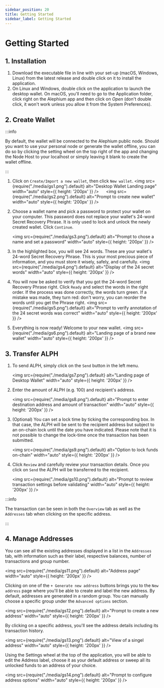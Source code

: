 ```yaml
---
sidebar_position: 20
title: Getting Started
sidebar_label: Getting Started
---
```


# Getting Started

## 1. Installation

1. Download the executable file in line with your set-up (macOS, Windows, Linux) from the latest release and double click on it to install the application.
2. On Linux and Windows, double click on the application to launch the desktop wallet. On macOS, you'll need to go to the Application folder, click right on the Alephium app and then click on _Open_ (don't double click, it won't work unless you allow it from the System Preferences).

## 2. Create Wallet

:::info

By default, the wallet will be connected to the Alephium public node. Should you want to use your personal node or generate the wallet offline, you can do so by clicking the setting wheel on the top right of the app and changing the Node Host to your localhost or simply leaving it blank to create the wallet offline.

:::

1. Click on `Create/Import a new wallet`, then click `New wallet`.
   <img src={require("./media/gs1.png").default} alt="Desktop Wallet Landing page" width="auto" style={{ height: '200px' }} />
   &nbsp;&nbsp;&nbsp;&nbsp;
   <img src={require("./media/gs2.png").default} alt="Prompt to create new wallet" width="auto" style={{ height: '200px' }} />

2. Choose a wallet name and pick a password to protect your wallet on your computer. This password does not replace your wallet's 24-word Secret Recovery Phrase. It is only used to lock and unlock the newly created wallet.
   Click `Continue`.
   
   <img src={require("./media/gs3.png").default} alt="Prompt to chose a name and set a password" width="auto" style={{ height: '200px' }} />

3. In the highlighted box, you will see 24 words. These are your wallet's 24-word Secret Recovery Phrase. This is your most precious piece of information, and you must store it wisely, safely, and carefully.
   <img src={require("./media/gs4.png").default} alt="Display of the 24 secret words" width="auto" style={{ height: '200px' }} />

4. You will now be asked to verify that you got the 24-word Secret Recovery Phrase right. Click `Ready` and select the words in the right order. If the process was done correctly, the words turn green. If a mistake was made, they turn red: don't worry, you can reorder the words until you get the Phrase right.
   <img src={require("./media/gs5.png").default} alt="Prompt to verify annotation of the 24 secret words was correct" width="auto" style={{ height: '200px' }} />

5. Everything is now ready! Welcome to your new wallet.
   <img src={require("./media/gs6.png").default} alt="Landing page of a brand new wallet" width="auto" style={{ height: '200px' }} />

## 3. Transfer ALPH

1. To send ALPH, simply click on the `Send` button in the left menu.

   <img src={require("./media/gs7.png").default} alt="Landing page of Desktop Wallet" width="auto" style={{ height: '200px' }} />

2. Enter the amount of ALPH (e.g. 100) and recipient's address.

   <img src={require("./media/gs8.png").default} alt="Prompt to enter destination address and amount of transaction" width="auto" style={{ height: '200px' }} />

3. (Optional) You can set a lock time by ticking the corresponding box. In that case, the ALPH will be sent to the recipient address but subject to an on-chain lock until the date you have indicated. Please note that it is not possible to change the lock-time once the transaction has been submitted.

   <img src={require("./media/gs9.png").default} alt="Option to lock funds on-chain" width="auto" style={{ height: '200px' }} />

4. Click `Review` and carefully review your transaction details. Once you click on `Send` the ALPH will be transferred to the recipient.

   <img src={require("./media/gs10.png").default} alt="Prompt to review transaction settings before validating" width="auto" style={{ height: '200px' }} />

:::info

The transaction can be seen in both the `Overview` tab as well as the `Addresses` tab when clicking on the specific address.

:::

## 4. Manage Addresses

You can see all the existing addresses displayed in a list in the `Addresses` tab, with information such as their label, respective balances, number of transactions and group number.

<img src={require("./media/gs11.png").default} alt="Address page" width="auto" style={{ height: '200px' }} />

Clicking on one of the `+ Generate new address` buttons brings you to the `New address` page where you'll be able to create and label the new address. By default, addresses are generated in a random group. You can manually choose a specific group under the `Advanced options` section.

<img src={require("./media/gs12.png").default} alt="Prompt to create a new address" width="auto" style={{ height: '200px' }} />

By clicking on a specific address, you'll see the address details including its transaction history.

<img src={require("./media/gs13.png").default} alt="View of a singel address" width="auto" style={{ height: '200px' }} />

Using the Settings wheel at the top of the application, you will be able to edit the Address label, choose it as your default address or sweep all its unlocked funds to an address of your choice.

<img src={require("./media/gs14.png").default} alt="Prompt to configure address options" width="auto" style={{ height: '200px' }} />
